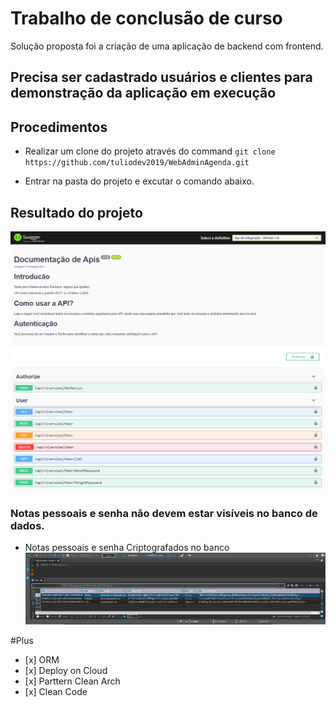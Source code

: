 # Trabalho de conclusão de curso
Solução proposta foi a criação de uma aplicação de backend com frontend.

## Precisa ser cadastrado usuários e clientes para demonstração da aplicação em execução

## Procedimentos

  * Realizar um clone do projeto através do command `git clone https://github.com/tuliodev2019/WebAdminAgenda.git`

  * Entrar na pasta do projeto e excutar o comando abaixo.

## Resultado do projeto

![screenshoot](https://github.com/edcamargo/cnx/blob/master/Docs/Documentacao-Swagger.PNG "Screenshoot of the project")

### Notas pessoais e senha não devem estar visíveis no banco de dados.

  - Notas pessoais e senha Criptografados no banco
![screenshoot](https://github.com/edcamargo/cnx/blob/master/Docs/CamposInvisiveisBanco.PNG "Screenshoot of the project")

#Plus
  *    [x] ORM
  *    [x] Deploy on Cloud
  *    [x] Parttern Clean Arch
  *    [x] Clean Code
